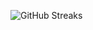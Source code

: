 ![GitHub Streaks](https://github-streaks-mqc9.onrender.com/streak/happilli/image?theme=midnight&cache_bust=1743778493&lang=ja)
